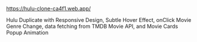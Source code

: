 https://hulu-clone-ca4f1.web.app/


Hulu Duplicate with Responsive Design, Subtle Hover Effect, onClick Movie Genre Change, data fetching from TMDB Movie API, and Movie Cards Popup Animation
